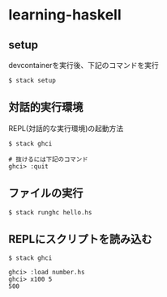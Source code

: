 # learning-haskell

## setup
devcontainerを実行後、下記のコマンドを実行
```
$ stack setup
```

## 対話的実行環境
REPL(対話的な実行環境)の起動方法
```
$ stack ghci

# 抜けるには下記のコマンド
ghci> :quit
```

## ファイルの実行
```
$ stack runghc hello.hs
```

## REPLにスクリプトを読み込む
```
$ stack ghci

ghci> :load number.hs
ghci> x100 5
500
```
